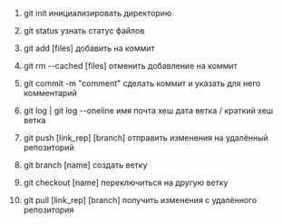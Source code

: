 1. git init инициализировать директорию

2. git status узнать статус файлов

3. git add [files] добавить на коммит

4. git rm --cached [files] отменить добавление на коммит

5. git commit -m "comment" сделать коммит и указать для него комментарий

6. git log | git log --oneline имя почта хеш дата ветка / краткий хеш ветка

7. git push [link_rep] [branch] отправить изменения на удалённый репозиторий

8. git branch [name] создать ветку

9. git checkout [name] переключиться на другую ветку

10. git pull [link_rep] [branch] получить изменения с удалённого репозитория
